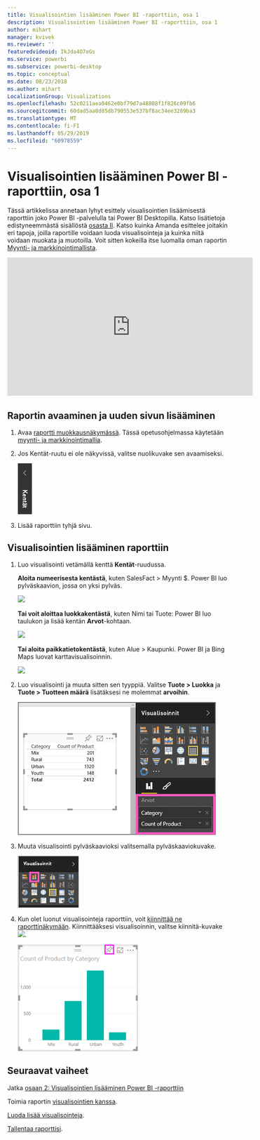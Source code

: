 ```yaml
---
title: Visualisointien lisääminen Power BI -raporttiin, osa 1
description: Visualisointien lisääminen Power BI -raporttiin, osa 1
author: mihart
manager: kvivek
ms.reviewer: ''
featuredvideoid: IkJda4O7oGs
ms.service: powerbi
ms.subservice: powerbi-desktop
ms.topic: conceptual
ms.date: 08/23/2018
ms.author: mihart
LocalizationGroup: Visualizations
ms.openlocfilehash: 52c0211aea0462e0bf79d7a48808f1f826c09fb6
ms.sourcegitcommit: 60dad5aa0d85db790553e537bf8ac34ee3289ba3
ms.translationtype: MT
ms.contentlocale: fi-FI
ms.lasthandoff: 05/29/2019
ms.locfileid: "60978559"
---
```

# <a name="part-i-add-visualizations-to-a-power-bi-report"></a>Visualisointien lisääminen Power BI -raporttiin, osa 1
Tässä artikkelissa annetaan lyhyt esittely visualisointien lisäämisestä raporttiin joko Power BI -palvelulla tai Power BI Desktopilla.  Katso lisätietoja edistyneemmästä sisällöstä [osasta II](power-bi-report-add-visualizations-ii.md). Katso kuinka Amanda esittelee joitakin eri tapoja, joilla raportille voidaan luoda visualisointeja ja kuinka niitä voidaan muokata ja muotoilla. Voit sitten kokeilla itse luomalla oman raportin [Myynti- ja markkinointimallista](../sample-datasets.md).

<iframe width="560" height="315" src="https://www.youtube.com/embed/IkJda4O7oGs" frameborder="0" allowfullscreen></iframe>


## <a name="open-a-report-and-add-a-new-page"></a>Raportin avaaminen ja uuden sivun lisääminen
1. Avaa [raportti muokkausnäkymässä](../consumer/end-user-reading-view.md). Tässä opetusohjelmassa käytetään [myynti- ja markkinointimallia](../sample-datasets.md).
2. Jos Kentät-ruutu ei ole näkyvissä, valitse nuolikuvake sen avaamiseksi. 
   
   ![](media/power-bi-report-add-visualizations-i/pbi_nancy_fieldsfiltersarrow.png)
3. Lisää raporttiin tyhjä sivu.

## <a name="add-visualizations-to-the-report"></a>Visualisointien lisääminen raporttiin
1. Luo visualisointi vetämällä kenttä **Kentät**-ruudussa.  
   
   **Aloita numeerisesta kentästä**, kuten SalesFact > Myynti $. Power BI luo pylväskaavion, jossa on yksi pylväs.
   
   ![](media/power-bi-report-add-visualizations-i/pbi_onecolchart.png)
   
   **Tai voit aloittaa luokkakentästä**, kuten Nimi tai Tuote: Power BI luo taulukon ja lisää kentän **Arvot**-kohtaan.
   
   ![](media/power-bi-report-add-visualizations-i/pbi_agif_createchart3.gif)
   
   **Tai aloita paikkatietokentästä**, kuten Alue > Kaupunki. Power BI ja Bing Maps luovat karttavisualisoinnin.
   
   ![](media/power-bi-report-add-visualizations-i/power-bi-map.png)
2. Luo visualisointi ja muuta sitten sen tyyppiä. Valitse **Tuote > Luokka** ja **Tuote > Tuotteen määrä** lisätäksesi ne molemmat **arvoihin**.
   
   ![](media/power-bi-report-add-visualizations-i/part1table1.png)
3. Muuta visualisointi pylväskaavioksi valitsemalla pylväskaaviokuvake.
   
   ![](media/power-bi-report-add-visualizations-i/part1converttocolumn.png)
4. Kun olet luonut visualisointeja raporttiin, voit [kiinnittää ne raporttinäkymään](../service-dashboard-pin-tile-from-report.md). Kiinnittääksesi visualisoinnin, valitse kiinnitä-kuvake ![](media/power-bi-report-add-visualizations-i/pinnooutline.png).
   
   ![](media/power-bi-report-add-visualizations-i/part1pin1.png)
  

## <a name="next-steps"></a>Seuraavat vaiheet
 Jatka [osaan 2: Visualisointien lisääminen Power BI -raporttiin](power-bi-report-add-visualizations-ii.md)
   
   Toimia raportin [visualisointien kanssa](../consumer/end-user-reading-view.md).
   
   [Luoda lisää visualisointeja](power-bi-report-visualizations.md).
   
   [Tallentaa raporttisi](../service-report-save.md).

